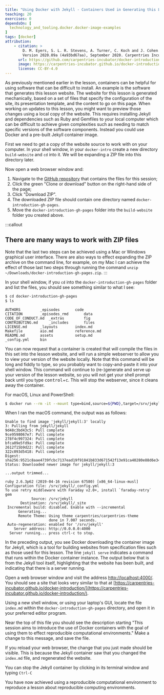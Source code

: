 ```yaml
---
title: "Using Docker with Jekyll - Containers Used in Generating this Lesson"
teaching: 20
exercises: 0
dependsOn: [
  technology_and_tooling.docker.docker-image-examples
]
tags: [docker]
attribution: 
    - citation: >
        D. M. Eyers, S. L. R. Stevens, A. Turner, C. Koch and J. Cohen. "Reproducible computational environments using containers: Introduction to Docker".
        Version 2020.09a (4a93bd67aa), September 2020. Carpentries Incubator. 
      url: https://github.com/carpentries-incubator/docker-introduction
      image: https://carpentries-incubator.github.io/docker-introduction/assets/img/incubator-logo-blue.svg
      license: CC-BY-4.0
---
```


As previously mentioned earlier in the lesson, containers can be helpful for
using software that can be difficult to install.  An example is the software
that generates this lesson website.  The website for this lesson is generated mechanically,
based on a set of files that specify the configuration of the site, its presentation template,
and the content to go on this page.  When working on updates to this lesson,
you might want to preview those changes using a local copy of the website.
This requires installing Jekyll and dependencies such as Ruby and Gemfiles to your local computer
which can be difficult to achieve given complexities such as needing to match specific versions of the software components. Instead you could use Docker and a pre-built Jekyll container image.

First we need to get a copy of the website source to work with on your computer.
In your shell window, in your `docker-intro` create a new directory `build-website` and `cd` into it. We will be expanding a ZIP file into this directory later. 

Now open a web browser window and:
1. Navigate to the [GitHub repository](https://github.com/carpentries-incubator/docker-introduction) that contains the files for this session;
2. Click the green "Clone or download" button on the right-hand side of the page;
3. Click "Download ZIP".
4. The downloaded ZIP file should contain one directory named `docker-introduction-gh-pages`.
5. Move the `docker-introduction-gh-pages` folder into the `build-website` folder you created above.

:::callout
## There are many ways to work with ZIP files

Note that the last two steps can be achieved using a Mac or Windows graphical user interface. There are also ways to effect expanding the ZIP archive on the command line, for example, on my Mac I can achieve the effect of those last two steps through running the command `unzip ~/Downloads/docker-introduction-gh-pages.zip`.
:::

In your shell window, if you `cd` into the `docker-introduction-gh-pages` folder and list the files, you should see something similar to what I see:

~~~bash
$ cd docker-introduction-gh-pages
$ ls
~~~

~~~
AUTHORS			_episodes		code
CITATION		_episodes_rmd		data
CODE_OF_CONDUCT.md	_extras			fig
CONTRIBUTING.md		_includes		files
LICENSE.md		_layouts		index.md
Makefile		aio.md			reference.md
README.md		assets			setup.md
_config.yml		bin
~~~

You can now request that a container is created that will compile the files in
this set into the lesson website, and will run a simple webserver to allow you
to view your version of the website locally. Note that this command will be long
and fiddly to type, so you probably want to copy-and-paste it into your shell
window. This command will continue to (re-)generate and serve up your version of
the lesson website, so you will not get your shell prompt back until you type
<kbd>control</kbd>+<kbd>c</kbd>. This will stop the webserver, since it cleans
away the container.

For macOS, Linux and PowerShell:

~~~bash
$ docker run --rm -it --mount type=bind,source=${PWD},target=/srv/jekyll -p 127.0.0.1:4000:4000 jekyll/jekyll:3 jekyll serve
~~~

When I ran the macOS command, the output was as follows:

~~~
Unable to find image 'jekyll/jekyll:3' locally
3: Pulling from jekyll/jekyll
9d48c3bd43c5: Pull complete 
9ce9598067e7: Pull complete 
278f4c997324: Pull complete 
bfca09e5fd9a: Pull complete 
2612f15b9d22: Pull complete 
322c093d5418: Pull complete 
Digest: sha256:9521c8aae4739fcbc7137ead19f91841b833d671542f13e91ca40280e88d6e34
Status: Downloaded newer image for jekyll/jekyll:3

...output trimmed...

ruby 2.6.3p62 (2019-04-16 revision 67580) [x86_64-linux-musl]
Configuration file: /srv/jekyll/_config.yml
To use retry middleware with Faraday v2.0+, install `faraday-retry` gem
            Source: /srv/jekyll
       Destination: /srv/jekyll/_site
 Incremental build: disabled. Enable with --incremental
      Generating... 
      Remote Theme: Using theme carpentries/carpentries-theme
                    done in 7.007 seconds.
 Auto-regeneration: enabled for '/srv/jekyll'
    Server address: http://0.0.0.0:4000
  Server running... press ctrl-c to stop.
~~~

In the preceding output, you see Docker downloading the container image for
Jekyll, which is a tool for building websites from specification files such as
those used for this lesson. The line `jekyll serve` indicates a command that
runs within the Docker container instance. The output below that is from the
Jekyll tool itself, highlighting that the website has been built, and indicating
that there is a server running.

Open a web browser window and visit the address [http://localhost:4000/](http://localhost:4000/). You
should see a site that looks very similar to that at
[https://carpentries-incubator.github.io/docker-introduction/](https://carpentries-incubator.github.io/docker-introduction/).

Using a new shell window, or using your laptop's GUI, locate the file `index.md`
within the `docker-introduction-gh-pages` directory, and open it in your
preferred editor program.

Near the top of this file you should see the description starting "This session
aims to introduce the use of Docker containers with the goal of using them to
effect reproducible computational environments." Make a change to this message,
and save the file.

If you reload your web browser, the change that you just made should be visible.
This is because the Jekyll container saw that you changed the `index.md` file,
and regenerated the website.

You can stop the Jekyll container by clicking in its terminal window and typing
`Ctrl-C`

You have now achieved using a reproducible computational environment to
reproduce a lesson about reproducible computing environments.
